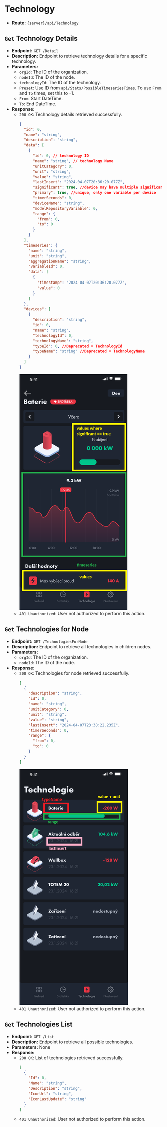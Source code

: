 # Technology

- **Route:** `{server}/api/Technology`

## `Get` Technology Details

- **Endpoint:** `GET /Detail`
- **Description:** Endpoint to retrieve technology details for a specific technology.
- **Parameters:**
  - `orgId`: The ID of the organization.
  - `nodeId`: The ID of the node.
  - `technologyId`: The ID of the technology.
  - `Preset`: Use ID from `api/Stats/PossibleTimeseriesTimes`. To use `From` and `To` times, set this to -1.
  - `From`: Start DateTime.
  - `To`: End DateTime.
- **Response:**
  - `200 OK`: Technology details retrieved successfully.
    ```json
    {
      "id": 0,
      "name": "string",
      "description": "string",
      "data": [
        {
          "id": 0, // technology ID
          "name": "string", // technology Name
          "unitCategory": 0,
          "unit": "string",
          "value": "string",
          "lastInsert": "2024-04-07T20:36:20.077Z",
          "significant": true, //device may have multiple significant values
          "primary": true, //unique, only one variable per device
          "timerSeconds": 0,
          "deviceName": "string",
          "modelRepositoryVariable": 0,
          "range": {
            "from": 0,
            "to": 0
          }
        }
      ],
      "timeseries": {
        "name": "string",
        "unit": "string",
        "aggregationName": "string",
        "variableId": 0,
        "data": [
          {
            "timestamp": "2024-04-07T20:36:20.077Z",
            "value": 0
          }
        ]
      },
      "devices": [
        {
          "description": "string",
          "id": 0,
          "name": "string",
          "technologyId": 0,
          "technologyName": "string",
          "typeId": 0, //Deprecated = TechnologyId
          "typeName": "string" //Deprecated = TechnologyName
        }
      ]
    }
    ```
    ![TechnologyDetail](../Images/TechnologyDetail.png)
  - `401 Unauthorized`: User not authorized to perform this action.

## `Get` Technologies for Node

- **Endpoint:** `GET /TechnologiesForNode`
- **Description:** Endpoint to retrieve all technologies in children nodes.
- **Parameters:**
  - `orgId`: The ID of the organization.
  - `nodeId`: The ID of the node.
- **Response:**
  - `200 OK`: Technologies for node retrieved successfully.
    ```json
    [
      {
        "description": "string",
        "id": 0,
        "name": "string",
        "unitCategory": 0,
        "unit": "string",
        "value": "string",
        "lastInsert": "2024-04-07T23:38:22.235Z",
        "timerSeconds": 0,
        "range": {
          "from": 0,
          "to": 0
        }
      }
    ]
    ```
    ![Technologies](../Images/Technologies.png)
  - `401 Unauthorized`: User not authorized to perform this action.

## `Get` Technologies List

- **Endpoint:** `GET /List`
- **Description:** Endpoint to retrieve all possible technologies.
- **Parameters:** None
- **Response:**
  - `200 OK`: List of technologies retrieved successfully.
    ```json
    [
      {
        "Id": 0,
        "Name": "string",
        "Description": "string",
        "IconUrl": "string",
        "IconLastUpdate": "string"
      }
    ]
    ```
  - `401 Unauthorized`: User not authorized to perform this action.

